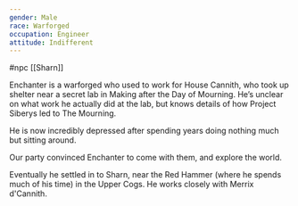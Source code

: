 ```yaml
---
gender: Male
race: Warforged
occupation: Engineer
attitude: Indifferent
---
```

 #npc [[Sharn]]

Enchanter is a warforged who used to work for House Cannith, who took up shelter near a secret lab in Making after the Day of Mourning. He’s unclear on what work he actually did at the lab, but knows details of how Project Siberys led to The Mourning.

He is now incredibly depressed after spending years doing nothing much but sitting around.

Our party convinced Enchanter to come with them, and explore the world.

Eventually he settled in to Sharn, near the Red Hammer (where he spends much of his time) in the Upper Cogs. He works closely with Merrix d'Cannith.
